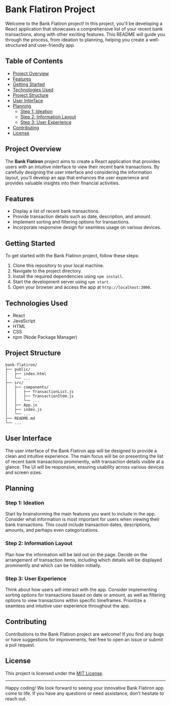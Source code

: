 # Bank Flatiron Project

Welcome to the Bank Flatiron project! In this project, you'll be developing a React application that showcases a comprehensive list of your recent bank transactions, along with other exciting features. This README will guide you through the process, from ideation to planning, helping you create a well-structured and user-friendly app.

## Table of Contents

- [Project Overview](#project-overview)
- [Features](#features)
- [Getting Started](#getting-started)
- [Technologies Used](#technologies-used)
- [Project Structure](#project-structure)
- [User Interface](#user-interface)
- [Planning](#planning)
  - [Step 1: Ideation](#step-1-ideation)
  - [Step 2: Information Layout](#step-2-information-layout)
  - [Step 3: User Experience](#step-3-user-experience)
- [Contributing](#contributing)
- [License](#license)

## Project Overview

The **Bank Flatiron** project aims to create a React application that provides users with an intuitive interface to view their recent bank transactions. By carefully designing the user interface and considering the information layout, you'll develop an app that enhances the user experience and provides valuable insights into their financial activities.

## Features

- Display a list of recent bank transactions.
- Provide transaction details such as date, description, and amount.
- Implement sorting and filtering options for transactions.
- Incorporate responsive design for seamless usage on various devices.

## Getting Started

To get started with the Bank Flatiron project, follow these steps:

1. Clone this repository to your local machine.
2. Navigate to the project directory.
3. Install the required dependencies using `npm install`.
4. Start the development server using `npm start`.
5. Open your browser and access the app at `http://localhost:3000`.

## Technologies Used

- React
- JavaScript
- HTML
- CSS
- npm (Node Package Manager)

## Project Structure

```
bank-flatiron/
├── public/
│   ├── index.html
│   └── ...
├── src/
│   ├── components/
│   │   ├── TransactionList.js
│   │   ├── TransactionItem.js
│   │   └── ...
│   ├── App.js
│   ├── index.js
│   └── ...
├── README.md
└── ...
```

## User Interface

The user interface of the Bank Flatiron app will be designed to provide a clean and intuitive experience. The main focus will be on presenting the list of recent bank transactions prominently, with transaction details visible at a glance. The UI will be responsive, ensuring usability across various devices and screen sizes.

## Planning

### Step 1: Ideation

Start by brainstorming the main features you want to include in the app. Consider what information is most important for users when viewing their bank transactions. This could include transaction dates, descriptions, amounts, and perhaps even categorizations.

### Step 2: Information Layout

Plan how the information will be laid out on the page. Decide on the arrangement of transaction items, including which details will be displayed prominently and which can be hidden initially.

### Step 3: User Experience

Think about how users will interact with the app. Consider implementing sorting options for transactions based on date or amount, as well as filtering options to view transactions within specific timeframes. Prioritize a seamless and intuitive user experience throughout the app.

## Contributing

Contributions to the Bank Flatiron project are welcome! If you find any bugs or have suggestions for improvements, feel free to open an issue or submit a pull request.

## License

This project is licensed under the [MIT License](LICENSE).

---

Happy coding! We look forward to seeing your innovative Bank Flatiron app come to life. If you have any questions or need assistance, don't hesitate to reach out.
